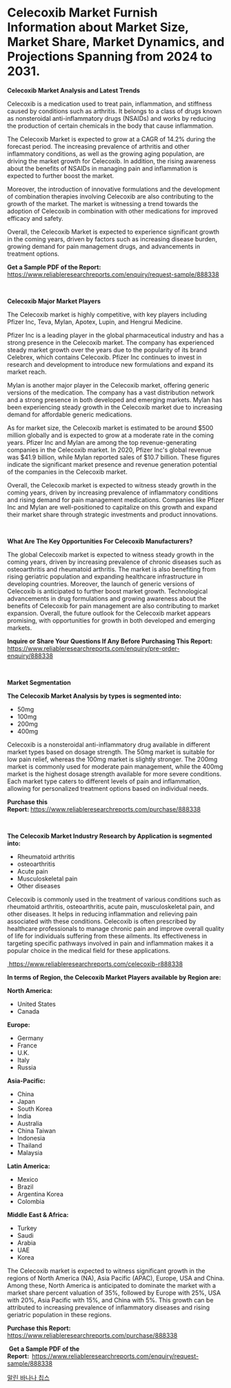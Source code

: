 <p><h1>Celecoxib Market Furnish Information about Market Size, Market Share, Market Dynamics, and Projections Spanning from 2024 to 2031.</h1></p><p><strong>Celecoxib Market Analysis and Latest Trends</strong></p>
<p><p>Celecoxib is a medication used to treat pain, inflammation, and stiffness caused by conditions such as arthritis. It belongs to a class of drugs known as nonsteroidal anti-inflammatory drugs (NSAIDs) and works by reducing the production of certain chemicals in the body that cause inflammation.</p><p>The Celecoxib Market is expected to grow at a CAGR of 14.2% during the forecast period. The increasing prevalence of arthritis and other inflammatory conditions, as well as the growing aging population, are driving the market growth for Celecoxib. In addition, the rising awareness about the benefits of NSAIDs in managing pain and inflammation is expected to further boost the market.</p><p>Moreover, the introduction of innovative formulations and the development of combination therapies involving Celecoxib are also contributing to the growth of the market. The market is witnessing a trend towards the adoption of Celecoxib in combination with other medications for improved efficacy and safety.</p><p>Overall, the Celecoxib Market is expected to experience significant growth in the coming years, driven by factors such as increasing disease burden, growing demand for pain management drugs, and advancements in treatment options.</p></p>
<p><strong>Get a Sample PDF of the Report:&nbsp;</strong> <a href="https://www.reliableresearchreports.com/enquiry/request-sample/888338">https://www.reliableresearchreports.com/enquiry/request-sample/888338</a></p>
<p>&nbsp;</p>
<p><strong>Celecoxib Major Market Players</strong></p>
<p><p>The Celecoxib market is highly competitive, with key players including Pfizer Inc, Teva, Mylan, Apotex, Lupin, and Hengrui Medicine. </p><p>Pfizer Inc is a leading player in the global pharmaceutical industry and has a strong presence in the Celecoxib market. The company has experienced steady market growth over the years due to the popularity of its brand Celebrex, which contains Celecoxib. Pfizer Inc continues to invest in research and development to introduce new formulations and expand its market reach.</p><p>Mylan is another major player in the Celecoxib market, offering generic versions of the medication. The company has a vast distribution network and a strong presence in both developed and emerging markets. Mylan has been experiencing steady growth in the Celecoxib market due to increasing demand for affordable generic medications.</p><p>As for market size, the Celecoxib market is estimated to be around $500 million globally and is expected to grow at a moderate rate in the coming years. Pfizer Inc and Mylan are among the top revenue-generating companies in the Celecoxib market. In 2020, Pfizer Inc's global revenue was $41.9 billion, while Mylan reported sales of $10.7 billion. These figures indicate the significant market presence and revenue generation potential of the companies in the Celecoxib market.</p><p>Overall, the Celecoxib market is expected to witness steady growth in the coming years, driven by increasing prevalence of inflammatory conditions and rising demand for pain management medications. Companies like Pfizer Inc and Mylan are well-positioned to capitalize on this growth and expand their market share through strategic investments and product innovations.</p></p>
<p>&nbsp;</p>
<p><strong>What Are The Key Opportunities For Celecoxib Manufacturers?</strong></p>
<p><p>The global Celecoxib market is expected to witness steady growth in the coming years, driven by increasing prevalence of chronic diseases such as osteoarthritis and rheumatoid arthritis. The market is also benefiting from rising geriatric population and expanding healthcare infrastructure in developing countries. Moreover, the launch of generic versions of Celecoxib is anticipated to further boost market growth. Technological advancements in drug formulations and growing awareness about the benefits of Celecoxib for pain management are also contributing to market expansion. Overall, the future outlook for the Celecoxib market appears promising, with opportunities for growth in both developed and emerging markets.</p></p>
<p><strong>Inquire or Share Your Questions If Any Before Purchasing This Report:</strong> <a href="https://www.reliableresearchreports.com/enquiry/pre-order-enquiry/888338">https://www.reliableresearchreports.com/enquiry/pre-order-enquiry/888338</a></p>
<p>&nbsp;</p>
<p><strong>Market Segmentation</strong></p>
<p><strong>The Celecoxib Market Analysis by types is segmented into:</strong></p>
<p><ul><li>50mg</li><li>100mg</li><li>200mg</li><li>400mg</li></ul></p>
<p><p>Celecoxib is a nonsteroidal anti-inflammatory drug available in different market types based on dosage strength. The 50mg market is suitable for low pain relief, whereas the 100mg market is slightly stronger. The 200mg market is commonly used for moderate pain management, while the 400mg market is the highest dosage strength available for more severe conditions. Each market type caters to different levels of pain and inflammation, allowing for personalized treatment options based on individual needs.</p></p>
<p><strong>Purchase this Report:&nbsp;</strong><a href="https://www.reliableresearchreports.com/purchase/888338">https://www.reliableresearchreports.com/purchase/888338</a></p>
<p>&nbsp;</p>
<p><strong>The Celecoxib Market Industry Research by Application is segmented into:</strong></p>
<p><ul><li>Rheumatoid arthritis</li><li>osteoarthritis</li><li>Acute pain</li><li>Musculoskeletal pain</li><li>Other diseases</li></ul></p>
<p><p>Celecoxib is commonly used in the treatment of various conditions such as rheumatoid arthritis, osteoarthritis, acute pain, musculoskeletal pain, and other diseases. It helps in reducing inflammation and relieving pain associated with these conditions. Celecoxib is often prescribed by healthcare professionals to manage chronic pain and improve overall quality of life for individuals suffering from these ailments. Its effectiveness in targeting specific pathways involved in pain and inflammation makes it a popular choice in the medical field for these applications.</p></p>
<p><a href="https://www.reliableresearchreports.com/celecoxib-r888338">&nbsp;https://www.reliableresearchreports.com/celecoxib-r888338</a></p>
<p><strong>In terms of Region, the Celecoxib Market Players available by Region are:</strong></p>
<p>
    <p> <strong> North America: </strong>
        <ul>
            <li>United States</li>
            <li>Canada</li>
        </ul>
        </p> 
    <p> <strong> Europe: </strong>
        <ul>
            <li>Germany</li>
            <li>France</li>
            <li>U.K.</li>
            <li>Italy</li>
            <li>Russia</li>
        </ul>
        </p> 
    <p> <strong> Asia-Pacific: </strong>
        <ul>
            <li>China</li>
            <li>Japan</li>
            <li>South Korea</li>
            <li>India</li>
            <li>Australia</li>
            <li>China Taiwan</li>
            <li>Indonesia</li>
            <li>Thailand</li>
            <li>Malaysia</li>
        </ul>
        </p> 
    <p> <strong> Latin America: </strong>
        <ul>
            <li>Mexico</li>
            <li>Brazil</li>
            <li>Argentina Korea</li>
            <li>Colombia</li>
        </ul>
        </p> 
    <p> <strong> Middle East & Africa: </strong>
        <ul>
            <li>Turkey</li>
            <li>Saudi</li>
            <li>Arabia</li>
            <li>UAE</li>
            <li>Korea</li>
        </ul>
    </p>
    </p>
<p><p>The Celecoxib market is expected to witness significant growth in the regions of North America (NA), Asia Pacific (APAC), Europe, USA and China. Among these, North America is anticipated to dominate the market with a market share percent valuation of 35%, followed by Europe with 25%, USA with 20%, Asia Pacific with 15%, and China with 5%. This growth can be attributed to increasing prevalence of inflammatory diseases and rising geriatric population in these regions.</p></p>
<p><strong>Purchase this Report: </strong><a href="https://www.reliableresearchreports.com/purchase/888338">https://www.reliableresearchreports.com/purchase/888338</a></p>
<p>&nbsp;<strong>Get a Sample PDF of the Report:&nbsp;&nbsp;</strong><a href="https://www.reliableresearchreports.com/enquiry/request-sample/888338">https://www.reliableresearchreports.com/enquiry/request-sample/888338</a></p>
<p><strong></strong></p>
<p><p><a href="https://github.com/RonSpencer61/Market-Research-Report-List-1/blob/main/243898356893.md">말린 바나나 칩스</a></p></p>